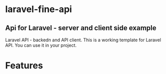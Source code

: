 # laravel-fine-api
## Api for Laravel - server and client side example
Laravel API - backedn and API client. This is a working template for Laravel API. You can use it in your project. 
# Features

